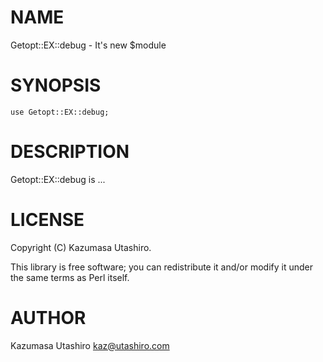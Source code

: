 # NAME

Getopt::EX::debug - It's new $module

# SYNOPSIS

    use Getopt::EX::debug;

# DESCRIPTION

Getopt::EX::debug is ...

# LICENSE

Copyright (C) Kazumasa Utashiro.

This library is free software; you can redistribute it and/or modify
it under the same terms as Perl itself.

# AUTHOR

Kazumasa Utashiro <kaz@utashiro.com>
